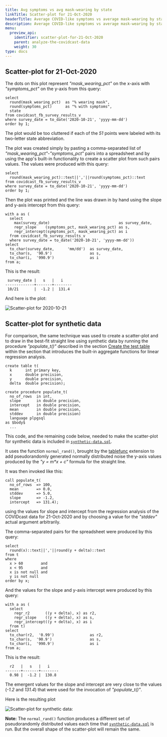 ```yaml
---
title: Avg symptoms vs avg mask-wearing by state
linkTitle: Scatter-plot for 21-Oct-2020
headerTitle: Average COVID-like symptoms vs average mask-wearing by state scatter plot for 21-Oct-2020
description: Average COVID-like symptoms vs average mask-wearing by state scatter plot for 21-Oct-2020
menu:
  preview_api:
    identifier: scatter-plot-for-21-Oct-2020
    parent: analyze-the-covidcast-data
    weight: 30
type: docs
---
```


## Scatter-plot for 21-Oct-2020

The dots on this plot represent _"mask_wearing_pct"_ on the x-axis with _"symptoms_pct"_ on the y-axis from this query:

```plpgsql
select
  round(mask_wearing_pct)  as "% wearing mask",
  round(symptoms_pct)      as "% with symptoms",
  state
from covidcast_fb_survey_results_v
where survey_date = to_date('2020-10-21', 'yyyy-mm-dd')
order by 1;
```

The plot would be too cluttered if each of the _51_ points were labeled with its two-letter state abbreviation.

The plot was created simply by pasting a comma-separated list of _"mask_wearing_pct"_-_"symptoms_pct"_ pairs into a spreadsheet and by using the app's built-in functionality to create a scatter plot from such pairs values. The values were produced with this query:

```plpgsql
select
  round(mask_wearing_pct)::text||','||round(symptoms_pct)::text
from covidcast_fb_survey_results_v
where survey_date = to_date('2020-10-21', 'yyyy-mm-dd')
order by 1;
```

Then the plot was printed and the line was drawn in by hand using the slope and y-axis intercept from this query:

```plpgsql
with a as (
  select
    max(survey_date)                               as survey_date,
    regr_slope    (symptoms_pct, mask_wearing_pct) as s,
    regr_intercept(symptoms_pct, mask_wearing_pct) as i
  from covidcast_fb_survey_results_v
  where survey_date = to_date('2020-10-21', 'yyyy-mm-dd'))
select
  to_char(survey_date,      'mm/dd')  as survey_date,
  to_char(s,  '90.9')                 as s,
  to_char(i,  '990.9')                as i
from a;
```

This is the result:

```
 survey_date |   s   |   i
-------------+-------+--------
 10/21       |  -1.2 |  131.4
```

And here is the plot:

![Scatter-plot for 2020-10-21](/images/api/ysql/exprs/aggregate_functions/covid-data-case-study/scatter-plot-2020-10-21.jpg)

## Scatter-plot for synthetic data

For comparison, the same technique was used to create a scatter-plot and to draw in the best-fit straight line using synthetic data by running the procedure _"populate_t()"_ described in the section [Create the test table](../../../function-syntax-semantics/linear-regression/#create-the-test-table) within the section that introduces the built-in aggregate functions for linear regression analysis.

```
create table t(
  k      int primary key,
  x      double precision,
  y      double precision,
  delta  double precision);

create procedure populate_t(
  no_of_rows  in int,
  slope       in double precision,
  intercept   in double precision,
  mean        in double precision,
  stddev      in double precision)
  language plpgsql
as $body$
  ...
```

This code, and the remaining code below, needed to make the scatter-plot for synthetic data is included in [`synthetic-data.sql`](../analysis-scripts/synthetic-data-sql/).

It uses the function `normal_rand()`, brought by the [tablefunc](../../../../../../../explore/ysql-language-features/pg-extensions/#tablefunc-example) extension to add pseudorandomly generated normally distributed noise the y-axis values produced by the _"y = m*x + c"_ formula for the straight line.

It was then invoked like this:

```plpgsql
call populate_t(
  no_of_rows  => 100,
  mean        => 0.0,
  stddev      => 5.0,
  slope       => -1.2,
  intercept   => 131.4);
```
using the values for slope and intercept from the regression analysis of the COVIDcast data for 21-Oct-2020 and by choosing a value for the _"stddev"_ actual argument arbitrarily.

The comma-separated pairs for the spreadsheet were produced by this query:

```plpgsql
select
  round(x)::text||','||round(y + delta)::text
from t
where
  x > 60        and
  x < 95        and
  x is not null and
  y is not null
order by x;
```

And the values for the slope and y-axis intercept were produced by this query:

```plpgsql
with a as (
  select
    regr_r2       ((y + delta), x) as r2,
    regr_slope    ((y + delta), x) as s,
    regr_intercept((y + delta), x) as i
  from t)
select
  to_char(r2,  '0.99')                as r2,
  to_char(s,  '90.9')                 as s,
  to_char(i,  '990.9')                as i
from a;
```

This is the result:

```
  r2   |   s   |   i
-------+-------+--------
  0.98 |  -1.2 |  130.8
```

The emergent values for the slope and intercept are very close to the values (_-1.2_ and _131.4_) that were used for the invocation of _"populate_t()"_.

Here is the resulting plot

![Scatter-plot for synthetic data](/images/api/ysql/exprs/aggregate_functions/covid-data-case-study/scatter-plot-synthetic-data.jpg):

**Note:** The `normal_rand()` function produces a different set of pseudorandomly distributed values each time that  [`synthetic-data.sql`](../analysis-scripts/synthetic-data-sql/) is run. But the overall shape of the scatter-plot will remain the same.
